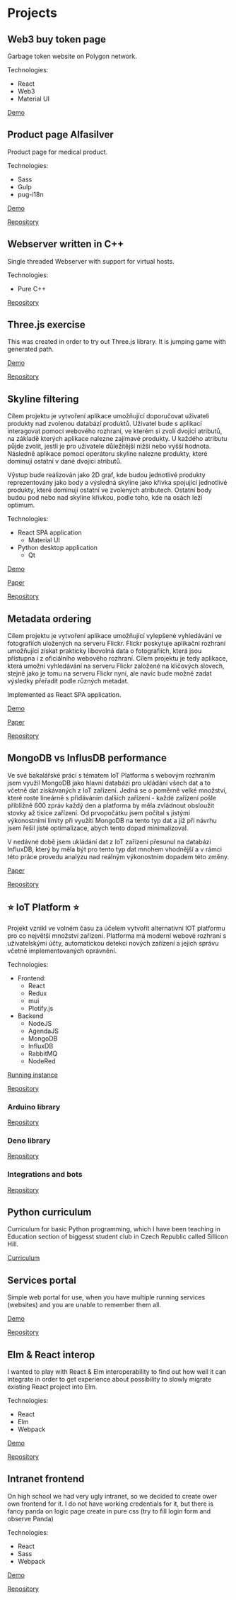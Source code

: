 # Projects

## Web3 buy token page

Garbage token website on Polygon network.

Technologies:

- React
- Web3
- Material UI

[Demo](https://garbage.projects.iotdomu.cz/)

## Product page Alfasilver

Product page for medical product.

Technologies:

- Sass
- Gulp
- pug-i18n

[Demo](https://alfasilver.projects.iotdomu.cz/)

[Repository](https://github.com/founek2/Alfasilver/tree/main)

## Webserver written in C++

Single threaded Webserver with support for virtual hosts.

Technologies:

- Pure C++

[Repository](https://github.com/founek2/cpp-web-server)

## Three.js exercise

This was created in order to try out Three.js library. It is jumping game with generated path.

[Demo](http://threejs.projects.iotdomu.cz)

[Repository](https://github.com/founek2/threejs-jumping-game)

## Skyline filtering

Cílem projektu je vytvoření aplikace umožňující doporučovat uživateli produkty nad zvolenou databází produktů. Uživatel bude s aplikací interagovat pomocí webového rozhraní, ve kterém si zvolí dvojici atributů, na základě kterých aplikace nalezne zajímavé produkty. U každého atributu půjde zvolit, jestli je pro uživatele důležitější nižší nebo vyšší hodnota. Následně aplikace pomocí operátoru skyline nalezne produkty, které dominují ostatní v dané dvojici atributů.

Výstup bude realizován jako 2D graf, kde budou jednotlivé produkty reprezentovány jako body a výsledná skyline jako křivka spojující jednotlivé produkty, které dominují ostatní ve zvolených atributech. Ostatní body budou pod nebo nad skyline křivkou, podle toho, kde na osách leží optimum.

Technologies:

- React SPA application
  - Material UI
- Python desktop application
  - Qt

[Demo](https://skyline.projects.iotdomu.cz/)

[Paper](./_media/skyline.pdf)

[Repository](https://github.com/founek2/school-projects/tree/master/bi-wvm)

## Metadata ordering

Cílem projektu je vytvoření aplikace umožňující vylepšené vyhledávání ve fotografiích uložených na serveru Flickr. Flickr poskytuje aplikační rozhraní umožňující získat prakticky libovolná data o fotografiích, která jsou přístupna i z oficiálního webového rozhraní. Cílem projektu je tedy aplikace, která umožní vyhledávání na serveru Flickr založené na klíčových slovech, stejně jako je tomu na serveru Flickr nyní, ale navíc bude možné zadat výsledky přeřadit podle různých metadat.

Implemented as React SPA application.

[Demo](https://metadata.projects.iotdomu.cz/)

[Paper](./_media/metadata.pdf)

[Repository](https://github.com/founek2/school-projects/tree/master/ni-vmm)

## MongoDB vs InflusDB performance

Ve své bakalářské práci s tématem IoT Platforma s webovým rozhraním jsem využil MongoDB jako hlavní databázi pro ukládání všech dat a to včetně dat získávaných z IoT zařízení. Jedná se o poměrně velké množství, které roste lineárně s přidáváním dalších zařízení - každé zařízení pošle přibližně 600 zpráv každý den a platforma by měla zvládnout obsloužit stovky až tisíce zařízení. Od prvopočátku jsem počítal s jistými výkonostními limity při využití MongoDB na tento typ dat a již při návrhu jsem řešil jisté optimalizace, abych tento dopad minimalizoval.

V nedávné době jsem ukládání dat z IoT zařízení přesunul na databázi InfluxDB, který by měla být pro tento typ dat mnohem vhodnější a v rámci této práce provedu analýzu nad reálným výkonostním dopadem této změny.

[Paper](./_media/mongo_vs_influx.pdf)

[Repository](https://github.com/founek2/school-projects/tree/master/NI-PDB)

## ⭐ IoT Platform ⭐

Projekt vznikl ve volném času za účelem vytvořit alternativní IOT platformu pro co největší množství zařízení. Platforma má moderní webové rozhraní s uživatelskými účty, automatickou detekci nových zařízení a jejich správu včetně implementovaných oprávnění.

Technologies:

- Frontend:
  - React
  - Redux
  - mui
  - Plotify.js
- Backend
  - NodeJS
  - AgendaJS
  - MongoDB
  - InfluxDB
  - RabbitMQ
  - NodeRed

[Running instance](https://ng.iotdomu.cz)

[Repository](https://github.com/founek2/IOT-Platform)

### Arduino library

[Repository](https://github.com/founek2/IOT-Platform-arduino)

### Deno library

[Repository](https://github.com/founek2/IOT-Platform-deno)

### Integrations and bots

[Repository](https://github.com/founek2/IOT-Platform-integration)

## Python curriculum

Curriculum for basic Python programming, which I have been teaching in Education section of biggesst student club in Czech Republic called Sillicon Hill.

[Curriculum](https://python.iotdomu.cz/)

## Services portal

Simple web portal for use, when you have multiple running services (websites) and you are unable to remember them all.

[Demo](https://sluzby.iotdomu.cz/)

[Repository](https://github.com/founek2/services-portal)

## Elm & React interop

I wanted to play with React & Elm interoperability to find out how well it can integrate in order to get experience about possibility to slowly migrate existing React project into Elm.

Technologies:

- React
- Elm
- Webpack

[Demo](https://elm.projects.iotdomu.cz/)

[Repository](https://github.com/founek2/school-projects/tree/master/NI-AFP/ni-afp-project)

## Intranet frontend

On high school we had very ugly intranet, so we decided to create ower own frontend for it. I do not have working credentials for it, but there is fancy panda on logic page create in pure css (try to fill login form and observe Panda)

Technologies:

- React
- Sass
- Webpack

[Demo](https://panda.projects.iotdomu.cz/)

[Repository](https://github.com/founek2/-antiMcBlack-)
